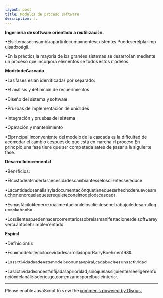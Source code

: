 ```yaml
---
layout: post
title: Modelos de proceso software
description: !.
---
```


**Ingeniería de software orientado a reutilización.**

•Elsistemaseensamblaapartirdecomponentesexistentes.Puedeserelplanimpulsadooágil.

•En la práctica,la mayoría de los grandes sistemas se desarrollan mediante un proceso que incorpora elementos de todos estos modelos.

**ModelodeCascada**

•Las fases están identificadas por separado:

•El análisis y definición de requerimientos

•Diseño del sistema y software.

•Pruebas de implementación de unidades

•Integración y pruebas del sistema

•Operación y mantenimiento

•Elprincipal inconveniente del modelo de la cascada es la dificultad de acomodar el cambio después de que está en marcha el proceso.En principio,una fase tiene que ser completada antes de pasar a la siguiente
fase.


**Desarrolloincremental**

•Beneficios:

•Elcostodeatenderlasnecesidadescambiantesdelosclientessereduce.

•Lacantidaddeanálisisyladocumentaciónquetienequeserhechodenuevoesmuchomenorquelaqueserequiereconelmodelodecascada.

•Esmásfácilobtenerretroalimentacióndelosclienteseneltrabajodedesarrolloquesehahecho.

•Losclientespuedenhacercomentariossobrelasmanifestacionesdelsoftwareyvercuántosehaimplementado


**Espiral**

•Definición(i):

•EsunmodelodeciclodevidadesarrolladoporBarryBoehmen1988.

•Lasactividadesdeestemodelosonunaespiral,cadabucleesunaactividad.

•Lasactividadesnoestánfijadasaprioridad,sinoquelassiguientesseeligenenfuncióndelanálisisderiesgo,comenzandoporelbucleinterior.

---
<div id="disqus_thread"></div>
<script>

/**
*  RECOMMENDED CONFIGURATION VARIABLES: EDIT AND UNCOMMENT THE SECTION BELOW TO INSERT DYNAMIC VALUES FROM YOUR PLATFORM OR CMS.
*  LEARN WHY DEFINING THESE VARIABLES IS IMPORTANT: https://disqus.com/admin/universalcode/#configuration-variables*/
/*
var disqus_config = function () {
this.page.url = PAGE_URL;  // Replace PAGE_URL with your page's canonical URL variable
this.page.identifier = PAGE_IDENTIFIER; // Replace PAGE_IDENTIFIER with your page's unique identifier variable
};
*/
(function() { // DON'T EDIT BELOW THIS LINE
var d = document, s = d.createElement('script');
s.src = 'https://introduccion.disqus.com/embed.js';
s.setAttribute('data-timestamp', +new Date());
(d.head || d.body).appendChild(s);
})();
</script>
<noscript>Please enable JavaScript to view the <a href="https://disqus.com/?ref_noscript">comments powered by Disqus.</a></noscript>
                            


